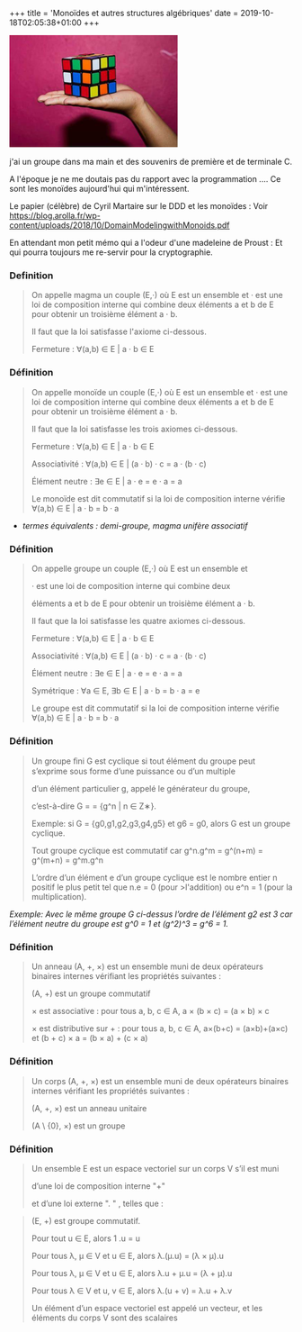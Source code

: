 +++
title = 'Monoïdes et autres structures algébriques'
date = 2019-10-18T02:05:38+01:00
+++

![image info](./images/cube.png)

j'ai un groupe dans ma main et des souvenirs de première et de terminale C.

A l'époque je ne me doutais pas du rapport avec la programmation ....
Ce sont les monoïdes aujourd'hui qui m'intéressent.

Le papier (célèbre) de Cyril Martaire sur le DDD et les monoïdes  :
Voir  https://blog.arolla.fr/wp-content/uploads/2018/10/DomainModelingwithMonoids.pdf


En attendant mon petit mémo qui a l'odeur d'une madeleine de Proust :
Et qui pourra toujours me re-servir pour la cryptographie.

### Definition

>On appelle magma un couple (E,·) où E est un ensemble et · est une loi de composition interne qui combine deux 
>éléments a et b de E pour obtenir un troisième élément a · b.
>
>Il faut que la loi satisfasse l'axiome ci-dessous.
>
> Fermeture : ∀(a,b) ∈ E | a · b ∈ E


### Définition 

>On appelle monoïde un couple (E,·) où E est un ensemble et · est une loi de composition interne qui combine deux 
>éléments a et b de E pour obtenir un troisième élément a · b.
>
>Il faut que la loi satisfasse les trois axiomes ci-dessous.
>
>Fermeture : ∀(a,b) ∈ E | a · b ∈ E
>
>Associativité : ∀(a,b) ∈ E | (a · b) · c = a · (b · c)
>
>Élément neutre : ∃e ∈ E | a · e = e · a = a
>
> Le monoïde est dit commutatif si la loi de composition interne vérifie ∀(a,b) ∈ E | a · b = b · a

- *termes équivalents : demi-groupe, magma unifère associatif*

### Définition

>On appelle groupe  un couple (E,·) où E est un ensemble et
> 
> · est une loi de composition interne qui combine deux 
>
>éléments a et b de E pour obtenir un troisième élément a · b.
>
>Il faut que la loi satisfasse les quatre axiomes ci-dessous.
>
>Fermeture : ∀(a,b) ∈ E | a · b ∈ E
>
>Associativité : ∀(a,b) ∈ E | (a · b) · c = a · (b · c)
>
>Élément neutre : ∃e ∈ E | a · e = e · a = a
>
>Symétrique : ∀a ∈ E, ∃b ∈ E | a · b = b · a = e
>
>Le groupe est dit commutatif si la loi de composition interne vérifie ∀(a,b) ∈ E | a · b = b · a

### Définition 

>Un groupe ﬁni G est cyclique si tout élément du groupe peut s’exprime sous forme d’une puissance ou d’un multiple 
>
>d’un élément particulier g, appelé le générateur du groupe,
>
>c’est-à-dire G = <g> = {g^n | n ∈ Z∗}.
>
>Exemple:  si G = {g0,g1,g2,g3,g4,g5} et g6 = g0, alors G est un groupe cyclique.
>
>Tout groupe cyclique est commutatif car g^n.g^m = g^(n+m) = g^(m+n) = g^m.g^n
>
>L’ordre d’un élément e d’un groupe cyclique est le nombre entier n positif le plus petit tel que n.e = 0 (pour >l'addition)  ou e^n = 1 (pour la multiplication).
>
*Exemple: Avec le même groupe G ci-dessus l’ordre de l’élément g2 est 3 car l’élément neutre du groupe est g^0 = 1 et (g^2)^3 = g^6 = 1.*


### Définition  

> Un anneau (A, +, ×) est un ensemble muni de deux opérateurs binaires internes vérifiant les propriétés suivantes :
>
>(A, +) est un groupe commutatif
>
> × est associative : pour tous a, b, c ∈ A, a × (b × c) = (a × b) × c
>
> × est distributive sur + : pour tous a, b, c ∈ A, a×(b+c) = (a×b)+(a×c) et (b + c) × a = (b × a) + (c × a)

### Définition  

> Un corps (A, +, ×) est un ensemble muni de deux opérateurs binaires internes vérifiant les propriétés suivantes :
>
>(A, +, ×) est un anneau unitaire
>
>(A \ {0}, ×) est un groupe


###  Définition 

>Un ensemble E est un espace vectoriel sur un corps V s’il est muni 
>
>d’une loi de composition interne "+" 
>
>et d’une loi externe ". " , telles que :

>(E, +) est groupe commutatif.
>
>Pour tout u ∈ E, alors 1 .u = u
>
>Pour tous λ, µ ∈ V et u ∈ E, alors λ.(µ.u) = (λ × µ).u
>
>Pour tous λ, µ ∈ V et u ∈ E, alors λ.u + µ.u = (λ + µ).u
>
>Pour tous λ ∈ V et u, v ∈ E, alors λ.(u + v) = λ.u + λ.v
>
>Un élément d’un espace vectoriel est appelé un vecteur, et les éléments  du corps V sont des scalaires

